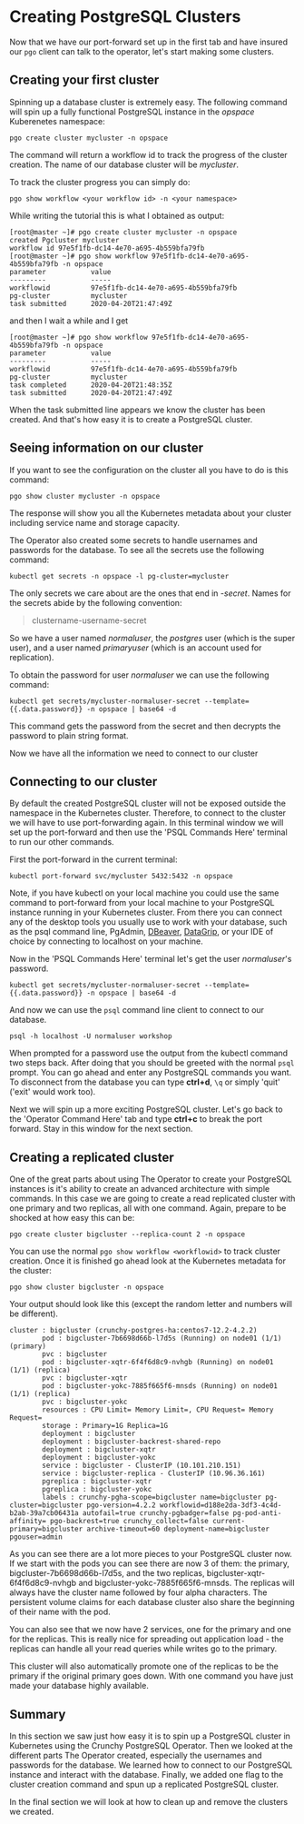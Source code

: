 # Creating PostgreSQL Clusters

Now that we have our port-forward set up in the first tab and have insured our `pgo` client can talk to the operator, let's start making some clusters. 

## Creating your first cluster

Spinning up a database cluster is extremely easy. The following command will spin up a fully functional PostgreSQL instance in the _opspace_ Kuberenetes namespace:

```
pgo create cluster mycluster -n opspace
```

The command will return a workflow id to track the progress of the cluster creation. The name of our database cluster will be _mycluster_.

To track the cluster progress you can simply do:

```
pgo show workflow <your workflow id> -n <your namespace>
```

While writing the tutorial this is what I obtained as output:

```
[root@master ~]# pgo create cluster mycluster -n opspace
created Pgcluster mycluster
workflow id 97e5f1fb-dc14-4e70-a695-4b559bfa79fb
[root@master ~]# pgo show workflow 97e5f1fb-dc14-4e70-a695-4b559bfa79fb -n opspace
parameter           value
---------           -----
workflowid          97e5f1fb-dc14-4e70-a695-4b559bfa79fb
pg-cluster          mycluster
task submitted      2020-04-20T21:47:49Z
```

and then I wait a while and I get

```
[root@master ~]# pgo show workflow 97e5f1fb-dc14-4e70-a695-4b559bfa79fb -n opspace
parameter           value
---------           -----
workflowid          97e5f1fb-dc14-4e70-a695-4b559bfa79fb
pg-cluster          mycluster
task completed      2020-04-20T21:48:35Z
task submitted      2020-04-20T21:47:49Z
```

When the task submitted line appears we know the cluster has been created. And that's how easy it is to create a PostgreSQL cluster.

## Seeing information on our cluster

If you want to see the configuration on the cluster all you have to do is this command:

```
pgo show cluster mycluster -n opspace
```

The response will show you all the Kubernetes metadata about your cluster including service name and storage capacity. 

The Operator also created some secrets to handle usernames and passwords for the database. To see all the secrets use the following command:

```
kubectl get secrets -n opspace -l pg-cluster=mycluster
``` 

The only secrets we care about are the ones that end in _-secret_. Names for the secrets abide by the following convention:


> clustername-username-secret

So we have a user named _normaluser_, the _postgres_ user (which is the super user), and a user named _primaryuser_ (which is an account used for replication).

To obtain the password for user _normaluser_ we can use the following command:

```
kubectl get secrets/mycluster-normaluser-secret --template={{.data.password}} -n opspace | base64 -d
```

This command gets the password from the secret and then decrypts the password to plain string format.
 
Now we have all the information we need to connect to our cluster

## Connecting to our cluster

By default the created PostgreSQL cluster will not be exposed outside the namespace in the Kubernetes cluster. Therefore, to connect to the cluster we will have to use port-forwarding again. In this terminal window we will set up the port-forward and then use the 'PSQL Commands Here' terminal to run our other commands. 

First the port-forward in the current terminal:

```
kubectl port-forward svc/mycluster 5432:5432 -n opspace
```

Note, if you have kubectl on your local machine you could use the same command to port-forward from your local machine to your PostgreSQL instance running in your Kubernetes cluster. From there you can connect any of the desktop tools you usually use to work with your database, such as the psql command line, PgAdmin, [DBeaver](https://dbeaver.io/), [DataGrip](https://www.jetbrains.com/datagrip/), or your IDE of choice by connecting to localhost on your machine.


Now in the 'PSQL Commands Here' terminal let's get the user _normaluser_'s password.

```
kubectl get secrets/mycluster-normaluser-secret --template={{.data.password}} -n opspace | base64 -d
```

And now we can use the `psql` command line client to connect to our database. 

```
psql -h localhost -U normaluser workshop
```

When prompted for a password use the output from the kubectl command two steps back. After doing that you should be greeted with the normal `psql` prompt. You can go ahead and enter any PostgreSQL commands you want. To disconnect from the database you can type **ctrl+d**, `\q` or simply 'quit' ('exit' would work too).

Next we will spin up a more exciting PostgreSQL cluster. Let's go back to the 'Operator Command Here' tab and type **ctrl+c** to break the port forward. Stay in this window for the next section.  
 
 ## Creating a replicated cluster
 
 One of the great parts about using The Operator to create your PostgreSQL instances is it's ability to create an advanced architecture with simple commands. In this case we are going to create a read replicated cluster with one primary and two replicas, all with one command. Again, prepare to be shocked at how easy this can be:
 
 ```
pgo create cluster bigcluster --replica-count 2 -n opspace
```

You can use the normal `pgo show workflow <workflowid>` to track cluster creation. Once it is finished go ahead look at the Kubernetes metadata for the cluster:

```
pgo show cluster bigcluster -n opspace
```

Your output should look like this (except the random letter and numbers will be different).

```
cluster : bigcluster (crunchy-postgres-ha:centos7-12.2-4.2.2)
        pod : bigcluster-7b6698d66b-l7d5s (Running) on node01 (1/1) (primary)
        pvc : bigcluster
        pod : bigcluster-xqtr-6f4f6d8c9-nvhgb (Running) on node01 (1/1) (replica)
        pvc : bigcluster-xqtr
        pod : bigcluster-yokc-7885f665f6-mnsds (Running) on node01 (1/1) (replica)
        pvc : bigcluster-yokc
        resources : CPU Limit= Memory Limit=, CPU Request= Memory Request=
        storage : Primary=1G Replica=1G
        deployment : bigcluster
        deployment : bigcluster-backrest-shared-repo
        deployment : bigcluster-xqtr
        deployment : bigcluster-yokc
        service : bigcluster - ClusterIP (10.101.210.151)
        service : bigcluster-replica - ClusterIP (10.96.36.161)
        pgreplica : bigcluster-xqtr
        pgreplica : bigcluster-yokc
        labels : crunchy-pgha-scope=bigcluster name=bigcluster pg-cluster=bigcluster pgo-version=4.2.2 workflowid=d188e2da-3df3-4c4d-b2ab-39a7cb06431a autofail=true crunchy-pgbadger=false pg-pod-anti-affinity= pgo-backrest=true crunchy_collect=false current-primary=bigcluster archive-timeout=60 deployment-name=bigcluster pgouser=admin
```

As you can see there are a lot more pieces to your PostgreSQL cluster now. If we start with the pods you can see there are now 3 of them: the primary, bigcluster-7b6698d66b-l7d5s, and the two replicas, bigcluster-xqtr-6f4f6d8c9-nvhgb and bigcluster-yokc-7885f665f6-mnsds. The replicas will always have the cluster name followed by four alpha characters. The persistent volume claims for each database cluster also share the beginning of their name with the pod.  

You can also see that we now have 2 services, one for the primary and one for the replicas. This is really nice for spreading out application load - the replicas can handle all your read queries while writes go to the primary. 

This cluster will also automatically promote one of the replicas to be the primary if the original primary goes down. With one command you have just made your database highly available.   

## Summary 

In this section we saw just how easy it is to spin up a PostgreSQL cluster in Kubernetes using the Crunchy PostgreSQL Operator. Then we looked at the different parts The Operator created, especially the usernames and passwords for the database. We learned how to connect to our PostgreSQL instance and interact with the database. Finally, we added one flag to the cluster creation command and spun up a replicated PostgreSQL cluster. 

In the final section we will look at how to clean up and remove the clusters we created.
